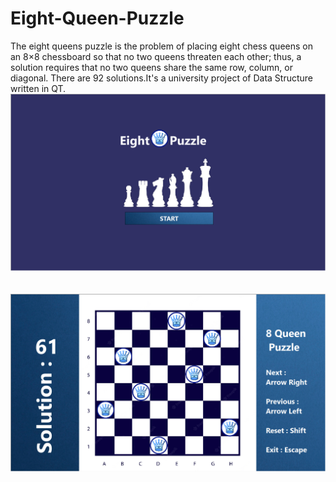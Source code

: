 # Eight-Queen-Puzzle
The eight queens puzzle is the problem of placing eight chess queens on an 8×8 chessboard so that no two queens threaten each other; thus, a solution requires that no two queens share the same row, column, or diagonal. There are 92 solutions.It's a university project of Data Structure written in QT.<br>
![](./1.png)
<br><br><br>
![](./2.png)

